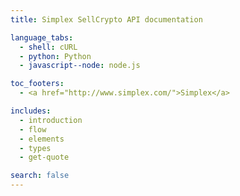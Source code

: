 ```yaml
---
title: Simplex SellCrypto API documentation

language_tabs:
  - shell: cURL
  - python: Python
  - javascript--node: node.js

toc_footers:
  - <a href="http://www.simplex.com/">Simplex</a>

includes:
  - introduction
  - flow
  - elements
  - types
  - get-quote

search: false
---
```

